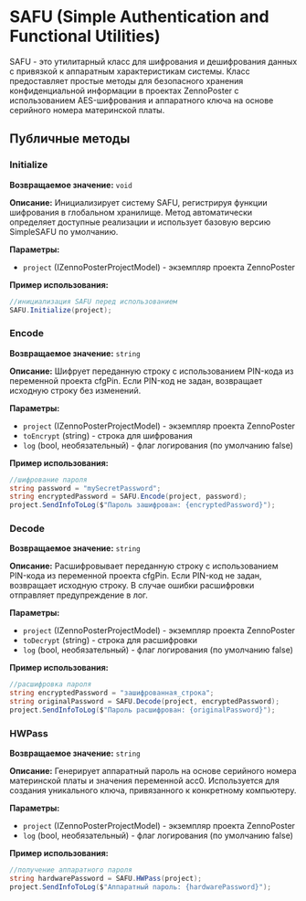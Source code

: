 # SAFU (Simple Authentication and Functional Utilities)

SAFU - это утилитарный класс для шифрования и дешифрования данных с привязкой к аппаратным характеристикам системы. Класс предоставляет простые методы для безопасного хранения конфиденциальной информации в проектах ZennoPoster с использованием AES-шифрования и аппаратного ключа на основе серийного номера материнской платы.

## Публичные методы

### Initialize
**Возвращаемое значение:** `void`

**Описание:** Инициализирует систему SAFU, регистрируя функции шифрования в глобальном хранилище. Метод автоматически определяет доступные реализации и использует базовую версию SimpleSAFU по умолчанию.

**Параметры:**
- `project` (IZennoPosterProjectModel) - экземпляр проекта ZennoPoster

**Пример использования:**
```csharp
//инициализация SAFU перед использованием
SAFU.Initialize(project);
```

### Encode
**Возвращаемое значение:** `string`

**Описание:** Шифрует переданную строку с использованием PIN-кода из переменной проекта cfgPin. Если PIN-код не задан, возвращает исходную строку без изменений.

**Параметры:**
- `project` (IZennoPosterProjectModel) - экземпляр проекта ZennoPoster
- `toEncrypt` (string) - строка для шифрования
- `log` (bool, необязательный) - флаг логирования (по умолчанию false)

**Пример использования:**
```csharp
//шифрование пароля
string password = "mySecretPassword";
string encryptedPassword = SAFU.Encode(project, password);
project.SendInfoToLog($"Пароль зашифрован: {encryptedPassword}");
```

### Decode
**Возвращаемое значение:** `string`

**Описание:** Расшифровывает переданную строку с использованием PIN-кода из переменной проекта cfgPin. Если PIN-код не задан, возвращает исходную строку. В случае ошибки расшифровки отправляет предупреждение в лог.

**Параметры:**
- `project` (IZennoPosterProjectModel) - экземпляр проекта ZennoPoster
- `toDecrypt` (string) - строка для расшифровки
- `log` (bool, необязательный) - флаг логирования (по умолчанию false)

**Пример использования:**
```csharp
//расшифровка пароля
string encryptedPassword = "зашифрованная_строка";
string originalPassword = SAFU.Decode(project, encryptedPassword);
project.SendInfoToLog($"Пароль расшифрован: {originalPassword}");
```

### HWPass
**Возвращаемое значение:** `string`

**Описание:** Генерирует аппаратный пароль на основе серийного номера материнской платы и значения переменной acc0. Используется для создания уникального ключа, привязанного к конкретному компьютеру.

**Параметры:**
- `project` (IZennoPosterProjectModel) - экземпляр проекта ZennoPoster
- `log` (bool, необязательный) - флаг логирования (по умолчанию false)

**Пример использования:**
```csharp
//получение аппаратного пароля
string hardwarePassword = SAFU.HWPass(project);
project.SendInfoToLog($"Аппаратный пароль: {hardwarePassword}");
```